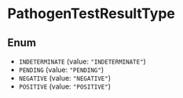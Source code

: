 # PathogenTestResultType

## Enum

- `INDETERMINATE` (value: `"INDETERMINATE"`)
- `PENDING` (value: `"PENDING"`)
- `NEGATIVE` (value: `"NEGATIVE"`)
- `POSITIVE` (value: `"POSITIVE"`)
